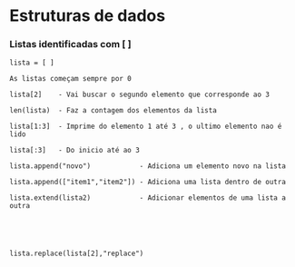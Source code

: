 # Estruturas de dados

### Listas identificadas com [ ]
    lista = [ ] 
    
    As listas começam sempre por 0
    
    lista[2]    - Vai buscar o segundo elemento que corresponde ao 3  

    len(lista)  - Faz a contagem dos elementos da lista  

    lista[1:3]  - Imprime do elemento 1 até 3 , o ultimo elemento nao é lido 

    lista[:3]   - Do inicio até ao 3

    lista.append("novo")            - Adiciona um elemento novo na lista
    
    lista.append(["item1","item2"]) - Adiciona uma lista dentro de outra
    
    lista.extend(lista2)            - Adicionar elementos de uma lista a outra





    lista.replace(lista[2],"replace")


